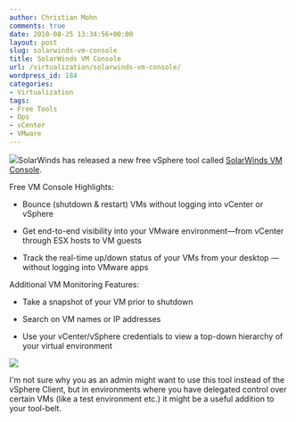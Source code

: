 ```yaml
---
author: Christian Mohn
comments: true
date: 2010-08-25 13:34:56+00:00
layout: post
slug: solarwinds-vm-console
title: SolarWinds VM Console
url: /virtualization/solarwinds-vm-console/
wordpress_id: 184
categories:
- Virtualization
tags:
- Free Tools
- Ops
- vCenter
- VMware
---
```


![](/images/logos/vmware-logo.gif)SolarWinds has released a new free vSphere tool called [SolarWinds VM Console](http://www.solarwinds.com/products/freetools/vm_console.aspx). 



Free VM Console Highlights:

  * Bounce (shutdown & restart) VMs without logging into vCenter or vSphere


  * Get end-to-end visibility into your VMware environment—from vCenter through ESX hosts to VM guests


  * Track the real-time up/down status of your VMs from your desktop — without logging into VMware apps


Additional VM Monitoring Features:

  * Take a snapshot of your VM prior to shutdown


  * Search on VM names or IP addresses


  * Use your vCenter/vSphere credentials to view a top-down hierarchy of your virtual environment




[![](http://vninja.net/wordpress/wp-content/uploads/2010/08/SolarWinds-VM-Console-300x282.png)](http://vninja.net/wordpress/wp-content/uploads/2010/08/SolarWinds-VM-Console.png)

I'm not sure why you as an admin might want to use this tool instead of the vSphere Client, but in environments where you have delegated control over certain VMs (like a test environment etc.) it might be a useful addition to your tool-belt.
